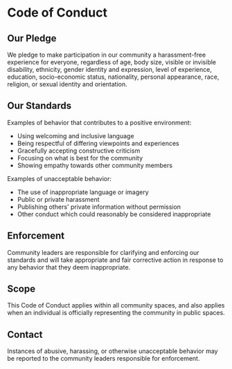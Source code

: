 # Code of Conduct

## Our Pledge

We pledge to make participation in our community a harassment-free experience for everyone, regardless of age, body size, visible or invisible disability, ethnicity, gender identity and expression, level of experience, education, socio-economic status, nationality, personal appearance, race, religion, or sexual identity and orientation.

## Our Standards

Examples of behavior that contributes to a positive environment:
- Using welcoming and inclusive language
- Being respectful of differing viewpoints and experiences
- Gracefully accepting constructive criticism
- Focusing on what is best for the community
- Showing empathy towards other community members

Examples of unacceptable behavior:
- The use of inappropriate language or imagery
- Public or private harassment
- Publishing others' private information without permission
- Other conduct which could reasonably be considered inappropriate

## Enforcement

Community leaders are responsible for clarifying and enforcing our standards and will take appropriate and fair corrective action in response to any behavior that they deem inappropriate.

## Scope

This Code of Conduct applies within all community spaces, and also applies when an individual is officially representing the community in public spaces.

## Contact

Instances of abusive, harassing, or otherwise unacceptable behavior may be reported to the community leaders responsible for enforcement.
